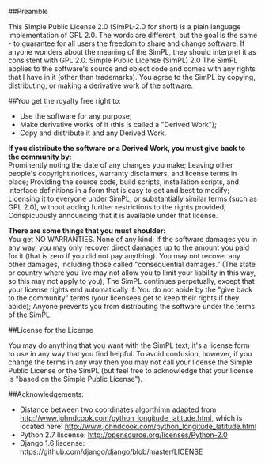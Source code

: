 ##Preamble

This Simple Public License 2.0 (SimPL-2.0 for short) is a plain language implementation of GPL 2.0.  The words are different, but the goal is the same - to guarantee for all users the freedom to share and change software.  If anyone wonders about the meaning of the SimPL, they should interpret it as consistent with GPL 2.0.
Simple Public License (SimPL) 2.0
The SimPL applies to the software's source and object code and comes with any rights that I have in it (other than trademarks). You agree to the SimPL by copying, distributing, or making a derivative work of the software.

##You get the royalty free right to:

* Use the software for any purpose;
* Make derivative works of it (this is called a "Derived Work");
* Copy and distribute it and any Derived Work.

__If you distribute the software or a Derived Work, you must give back to the community by:__  
Prominently noting the date of any changes you make;
Leaving other people's copyright notices, warranty disclaimers, and license terms  in place;
Providing the source code, build scripts, installation scripts, and interface definitions in a form that is easy to get and best to modify;
Licensing it to everyone under SimPL, or substantially similar terms (such as GPL 2.0), without adding further restrictions to the rights provided;
Conspicuously announcing that it is available under that license.

__There are some things that you must shoulder:__  
You get NO WARRANTIES. None of any kind;
If the software damages you in any way, you may only recover direct damages up to the amount you paid for it (that is zero if you did not pay anything). You may not recover any other damages, including those called "consequential damages." (The state or country where you live may not allow you to limit your liability in this way, so this may not apply to you);
The SimPL continues perpetually, except that your license rights end automatically if:
You do not abide by the "give back to the community" terms (your licensees get to keep their rights if they abide);
Anyone prevents you from distributing the software under the terms of the SimPL.

##License for the License

You may do anything that you want with the SimPL text; it's a license form to use in any way that you find helpful.  To avoid confusion, however, if you change the terms in any way then you may not call your license the Simple Public License or the SimPL (but feel free to acknowledge that your license is "based on the Simple Public License").

##Acknowledgements:

* Distance between two coordinates algorthimn adapted from http://www.johndcook.com/python_longitude_latitude.html, which is located here: http://www.johndcook.com/python_longitude_latitude.html
* Python 2.7 liscense: http://opensource.org/licenses/Python-2.0
* Django 1.6 liscense: https://github.com/django/django/blob/master/LICENSE
